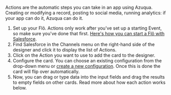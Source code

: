 Actions are the automatic steps you can take in an app using Azuqua. Creating or modifying a record, posting to social media, running analytics: if your app can do it, Azuqua can do it. 

1. Set up your Flõ. Actions only work after you've set up a starting Event, so make sure you've done that first. [Here's how you can start a Flõ with Salesforce]().
2. Find Salesforce in the Channels menu on the right-hand side of the designer and click it to display the list of Actions.
3. Click on the Action you want to use to add the card to the designer. 
4. Configure the card. You can choose an existing configuration from the drop-down menu or [create a new configuration](). Once this is done the card will flip over automatically. 
5. Now, you can drag or type data into the input fields and drag the results to empty fields on other cards. Read more about how each action works below.